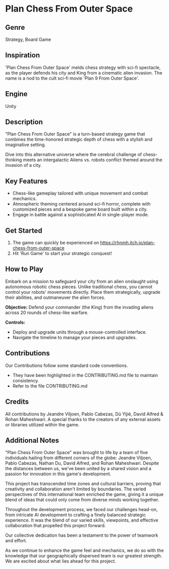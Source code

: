 # Plan Chess From Outer Space

## Genre
Strategy, Board Game

## Inspiration
'Plan Chess From Outer Space' melds chess strategy with sci-fi spectacle, as the player defends his city and King from a cinematic alien invasion. The name is a nod to the cult sci-fi movie 'Plan 9 From Outer Space'. 

## Engine
Unity

## Description
"Plan Chess From Outer Space" is a turn-based strategy game that combines the time-honored strategic depth of chess with a stylish and imaginative setting.

Dive into this alternative universe where the cerebral challenge of chess-thinking meets an intergalactic Aliens vs. robots conflict themed around the invasion of a city.

## Key Features
- Chess-like gameplay tailored with unique movement and combat mechanics.
- Atmospheric theming centered around sci-fi horror, complete with customized pieces and a bespoke game board built within a city.
- Engage in battle against a sophisticated AI in single-player mode.


## Get Started
1. The game can quickly be experienced on https://rhnmh.itch.io/plan-chess-from-outer-space
2. Hit 'Run Game' to start your strategic conquest!

## How to Play

Embark on a mission to safeguard your city from an alien onslaught using autonomous robotic chess pieces. Unlike traditional chess, you cannot control your robots' movements directly. Place them strategically, upgrade their abilities, and outmaneuver the alien forces.

**Objective:**
Defend your commander (the King) from the invading aliens across 20 rounds of chess-like warfare.

**Controls:**
- Deploy and upgrade units through a mouse-controlled interface.
- Navigate the timeline to manage your pieces and upgrades.


## Contributions
Our Contributions follow some standard code conventions.
- They have been highlighted in the CONTRIBUTING.md file to maintain consistency.
- Refer to the file CONTRIBUTING.md

## Credits
All contributions by Jeandre Viljoen, Pablo Cabezas, Dù Yìjié, David Alfred & Rohan Maheshwari. A special thanks to the creators of any external assets or libraries utilized within the game.

## Additional Notes
"Plan Chess From Outer Space" was brought to life by a team of five individuals hailing from different corners of the globe: Jeandre Viljoen, Pablo Cabezas, Nathan Du, David Alfred, and Rohan Maheshwari. Despite the distances between us, we've been united by a shared vision and a passion for innovation in this game's development.

This project has transcended time zones and cultural barriers, proving that creativity and collaboration aren't limited by boundaries. The varied perspectives of this international team enriched the game, giving it a unique blend of ideas that could only come from diverse minds working together.

Throughout the development process, we faced our challenges head-on, from intricate AI development to crafting a finely balanced strategic experience. It was the blend of our varied skills, viewpoints, and effective collaboration that propelled this project forward. 

Our collective dedication has been a testament to the power of teamwork and effort.

As we continue to enhance the game feel and mechanics, we do so with the knowledge that our geographically dispersed team is our greatest strength. We are excited about what lies ahead for this project.


